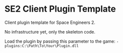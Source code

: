 # SE2 Client Plugin Template

Client plugin template for Space Engineers 2.

No infrastructure yet, only the skeleton code.

Load the plugin by passing this parameter to the game: `-plugins:C:\Path\To\Your\Plugin.dll`
